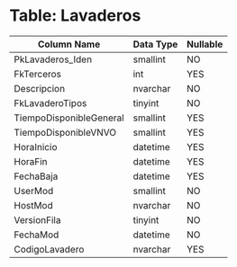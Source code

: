 # Table: Lavaderos

| Column Name | Data Type | Nullable |
|-------------|-----------|----------|
| PkLavaderos_Iden | smallint | NO |
| FkTerceros | int | YES |
| Descripcion | nvarchar | NO |
| FkLavaderoTipos | tinyint | NO |
| TiempoDisponibleGeneral | smallint | YES |
| TiempoDisponibleVNVO | smallint | YES |
| HoraInicio | datetime | YES |
| HoraFin | datetime | YES |
| FechaBaja | datetime | YES |
| UserMod | smallint | NO |
| HostMod | nvarchar | NO |
| VersionFila | tinyint | NO |
| FechaMod | datetime | NO |
| CodigoLavadero | nvarchar | YES |
